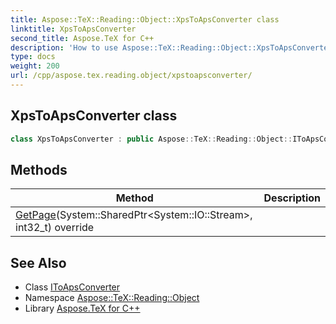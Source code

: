 ```yaml
---
title: Aspose::TeX::Reading::Object::XpsToApsConverter class
linktitle: XpsToApsConverter
second_title: Aspose.TeX for C++
description: 'How to use Aspose::TeX::Reading::Object::XpsToApsConverter class in C++.'
type: docs
weight: 200
url: /cpp/aspose.tex.reading.object/xpstoapsconverter/
---
```

## XpsToApsConverter class




```cpp
class XpsToApsConverter : public Aspose::TeX::Reading::Object::IToApsConverter
```

## Methods

| Method | Description |
| --- | --- |
| [GetPage](./getpage/)(System::SharedPtr\<System::IO::Stream\>, int32_t) override |  |
## See Also

* Class [IToApsConverter](../itoapsconverter/)
* Namespace [Aspose::TeX::Reading::Object](../)
* Library [Aspose.TeX for C++](../../)
